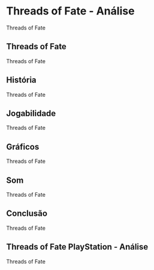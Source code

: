 ---
---

# Threads of Fate - Análise

Threads of Fate

## Threads of Fate

Threads of Fate

## História

Threads of Fate

## Jogabilidade

Threads of Fate

## Gráficos

Threads of Fate

## Som

Threads of Fate

## Conclusão

Threads of Fate

## Threads of Fate PlayStation - Análise

Threads of Fate
